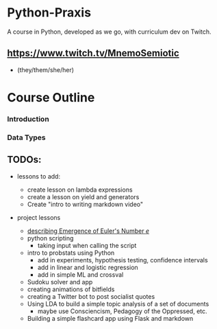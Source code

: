 # Python-Praxis
A course in Python, developed as we go, with curriculum dev on Twitch.



## https://www.twitch.tv/MnemoSemiotic
* (they/them/she/her)

# Course Outline


### Introduction

### Data Types




## TODOs:
* lessons to add:
    * create lesson on lambda expressions
    * create a lesson on yield and generators
    * Create "intro to writing markdown video"

* project lessons
    * [describing Emergence of Euler's Number $e$](https://www.youtube.com/watch?v=Mw52nDwPh8k&list=PL5T50pwCrPUrIxYqP8jC8ctUUItW6csXG)
    * python scripting
        * taking input when calling the script
    * intro to probstats using Python
        * add in experiments, hypothesis testing, confidence intervals
        * add in linear and logistic regression
        * add in simple ML and crossval
    * Sudoku solver and app
    * creating animations of bitfields
    * creating a Twitter bot to post socialist quotes
    * Using LDA to build a simple topic analysis of a set of documents
        * maybe use Consciencism, Pedagogy of the Oppressed, etc.
    * Building a simple flashcard app using Flask and markdown
